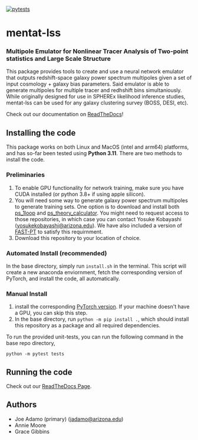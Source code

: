 [![pytests](https://github.com/jadamo/mentat-lss/actions/workflows/pytest.yaml/badge.svg)](https://github.com/jadamo/mentat-lss/actions/workflows/pytest.yaml)

# mentat-lss

### **M**ultipole **E**mulator for **N**onlinear **T**racer **A**nalysis of **T**wo-point statistics and **L**arge **S**cale **S**tructure

This package provides tools to create and use a neural network emulator that outputs redshift-space galaxy power spectrum multipoles given a set of input cosmology + galaxy bias parameters. Said emulator is able to generate multipoles for multiple tracer and redhshift bins simultaniously. While originally designed for use in SPHEREx likelihood inference studies, mentat-lss can be used for any galaxy clustering survey (BOSS, DESI, etc).

Check out our documentation on [ReadTheDocs](https://spherex-emu.readthedocs.io/en/latest/index.html)!

## Installing the code

This package works on both Linux and MacOS (intel and arm64) platforms, and has so-far been tested using **Python 3.11**. There are two methods to install the code.

### Preliminaries

1. To enable GPU functionality for network training, make sure you have CUDA installed (or python 3.8+ if using apple silicon).
2. You will need some way to generate galaxy power spectrum multipoles to generate training sets. One option is to download and install both [ps_1loop](https://github.com/archaeo-pteryx/ps_1loop) and [ps_theory_calculator](https://github.com/archaeo-pteryx/ps_theory_calculator). You might need to request access to those repositories, in which case you can contact Yosuke Kobayashi (yosukekobayashi@arizona.edu). We have also included a version of [FAST-PT](https://github.com/jablazek/FAST-PT) to satisfy this requirnment.
3. Download this repository to your location of choice.

### Automated Install (recommended)

In the base directory, simply run `install.sh` in the terminal. This script will create a new anaconda enviornment, fetch the corresponding version of PyTorch, and install the code, all automatically.

### Manual Install 

1. install the corresponding [PyTorch version](https://pytorch.org/get-started/locally/). If your machine doesn't have a GPU, you can skip this step.
2. In the base directory, run `python -m pip install .`, which should install this repository as a package and all required dependencies.

To run the provided unit-tests, you can run the following command in the base repo directory,

`python -m pytest tests`

## Running the code

Check out our [ReadTheDocs Page](https://spherex-emu.readthedocs.io/en/latest/workflow.html).

## Authors

- Joe Adamo (primary) (jadamo@arizona.edu)
- Annie Moore
- Grace Gibbins
